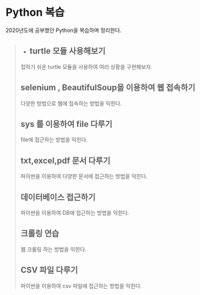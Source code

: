 # Python 복습
2020년도에 공부했던 Python을 복습하며 정리한다.

> + ## turtle 모듈 사용해보기
> 접하기 쉬운 turtle 모듈을 사용하여 여러 상황을 구현해보자.
>
> ## selenium , BeautifulSoup을 이용하여 웹 접속하기
> 다양한 방법으로 웹에 접속하는 방법을 익힌다.
>
> ## sys 를 이용하여 file 다루기
> file에 접근하는 방법을 익힌다.
>
> ## txt,excel,pdf  문서 다루기
> 파이썬을 이용하여 다양한 문서에 접근하는 방법을 익힌다.
>
> ## 데이터베이스 접근하기
> 파이썬을 이용하여 DB에 접근하는 방법을 익힌다.
>
> ## 크롤링 연습
> 웹 크롤링 하는 방법을 익힌다.
>
> ## CSV 파일 다루기
> 파이썬을 이용하여 csv 파일에 접근하는 방법을 익힌다.
